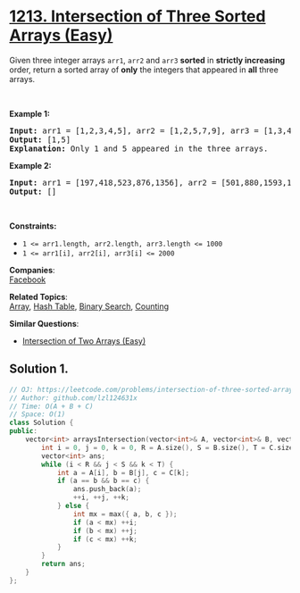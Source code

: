 # [1213. Intersection of Three Sorted Arrays (Easy)](https://leetcode.com/problems/intersection-of-three-sorted-arrays/)

<p>Given three integer arrays <code>arr1</code>, <code>arr2</code> and <code>arr3</code>&nbsp;<strong>sorted</strong> in <strong>strictly increasing</strong> order, return a sorted array of <strong>only</strong>&nbsp;the&nbsp;integers that appeared in <strong>all</strong> three arrays.</p>

<p>&nbsp;</p>
<p><strong>Example 1:</strong></p>

<pre><strong>Input:</strong> arr1 = [1,2,3,4,5], arr2 = [1,2,5,7,9], arr3 = [1,3,4,5,8]
<strong>Output:</strong> [1,5]
<strong>Explanation: </strong>Only 1 and 5 appeared in the three arrays.
</pre>

<p><strong>Example 2:</strong></p>

<pre><strong>Input:</strong> arr1 = [197,418,523,876,1356], arr2 = [501,880,1593,1710,1870], arr3 = [521,682,1337,1395,1764]
<strong>Output:</strong> []
</pre>

<p>&nbsp;</p>
<p><strong>Constraints:</strong></p>

<ul>
	<li><code>1 &lt;= arr1.length, arr2.length, arr3.length &lt;= 1000</code></li>
	<li><code>1 &lt;= arr1[i], arr2[i], arr3[i] &lt;= 2000</code></li>
</ul>


**Companies**:  
[Facebook](https://leetcode.com/company/facebook)

**Related Topics**:  
[Array](https://leetcode.com/tag/array/), [Hash Table](https://leetcode.com/tag/hash-table/), [Binary Search](https://leetcode.com/tag/binary-search/), [Counting](https://leetcode.com/tag/counting/)

**Similar Questions**:
* [Intersection of Two Arrays (Easy)](https://leetcode.com/problems/intersection-of-two-arrays/)

## Solution 1.

```cpp
// OJ: https://leetcode.com/problems/intersection-of-three-sorted-arrays/
// Author: github.com/lzl124631x
// Time: O(A + B + C)
// Space: O(1)
class Solution {
public:
    vector<int> arraysIntersection(vector<int>& A, vector<int>& B, vector<int>& C) {
        int i = 0, j = 0, k = 0, R = A.size(), S = B.size(), T = C.size();
        vector<int> ans;
        while (i < R && j < S && k < T) {
            int a = A[i], b = B[j], c = C[k];
            if (a == b && b == c) {
                ans.push_back(a);
                ++i, ++j, ++k;
            } else {
                int mx = max({ a, b, c });
                if (a < mx) ++i;
                if (b < mx) ++j;
                if (c < mx) ++k;
            }
        }
        return ans;
    }
};
```